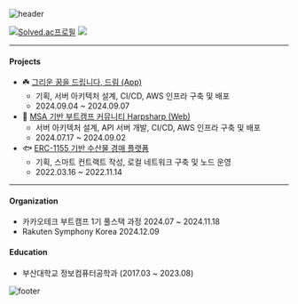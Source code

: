 ![header](https://capsule-render.vercel.app/api?type=waving&color=ffd20a&height=100&section=header&text=mango&fontColor=f5f5f2&fontSize=90)

[![Solved.ac프로필](http://mazassumnida.wtf/api/v2/generate_badge?boj=mng051)](https://solved.ac/mng051)
<img src="http://mazandi.herokuapp.com/api?handle=mng051&theme=warm"/>

----

#### Projects
- ☘️ [그리운 꿈을 드립니다, 드림 (App)](https://github.com/KakaoTech-Hackathon-Dream)
  - 기획, 서버 아키텍처 설계, CI/CD, AWS 인프라 구축 및 배포
  - 2024.09.04 ~ 2024.09.07
- 🦭 [MSA 기반 부트캠프 커뮤니티 Harpsharp (Web)](https://github.com/2024KBC10/HarpSharp_SERVER)
  - 서버 아키텍처 설계, API 서버 개발, CI/CD, AWS 인프라 구축 및 배포
  - 2024.07.17 ~ 2024.09.02
- 🐟 [ERC-1155 기반 수산물 경매 플랫폼](https://github.com/mng990/ethereum_FisheriesMarket)
  - 기획, 스마트 컨트랙트 작성, 로컬 네트워크 구축 및 노드 운영
  - 2022.03.16 ~ 2022.11.14
 
----

#### Organization
- 카카오테크 부트캠프 1기 풀스택 과정
  2024.07 ~ 2024.11.18
- Rakuten Symphony Korea
  2024.12.09

#### Education
- 부산대학교 정보컴퓨터공학과 (2017.03 ~ 2023.08) 

![footer](https://capsule-render.vercel.app/api?type=waving&color=ffd20a&height=100&section=footer)
